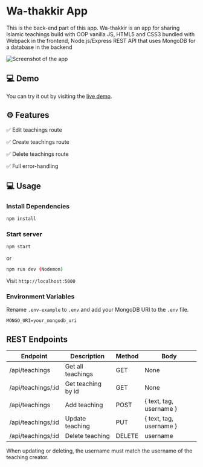 # Wa-thakkir App

This is the back-end part of this app.
Wa-thakkir is an app for sharing Islamic teachings build with OOP vanilla JS, HTML5 and CSS3 bundled with Webpack in the frontend, Node.js/Express REST API that uses MongoDB for a database in the backend

![Screenshot of the app](https://github.com/mohammadmansour200/wa-thakkir-frontend/assets/137171976/bdffa382-62ad-4017-ba55-5465418aacfe)

## 💻 Demo

You can try it out by visiting the [live demo](https://wa-thakkir.onrender.com).


## ⚙️ Features

✅ Edit teachings route

✅ Create teachings route

✅ Delete teachings route

✅ Full error-handling


## 💻 Usage

### Install Dependencies

```bash
npm install
```

### Start server

```bash
npm start
```

or

```bash
npm run dev (Nodemon)
```

Visit `http://localhost:5000`

### Environment Variables

Rename `.env-example` to `.env` and add your MongoDB URI to the `.env` file.

```
MONGO_URI=your_mongodb_uri
```

## REST Endpoints

| Endpoint       | Description    | Method | Body                    |
| -------------- | -------------- | ------ | ----------------------- |
| /api/teachings     | Get all teachings  | GET    | None                    |
| /api/teachings/:id | Get teaching by id | GET    | None                    |
| /api/teachings     | Add teaching       | POST   | { text, tag, username } |
| /api/teachings/:id | Update teaching    | PUT    | { text, tag, username } |
| /api/teachings/:id | Delete teaching    | DELETE | username                |

When updating or deleting, the username must match the username of the teaching creator.
